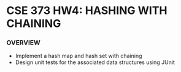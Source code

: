 # CSE 373 HW4: HASHING WITH CHAINING

### OVERVIEW

- Implement a hash map and hash set with chaining
- Design unit tests for the associated data structures using JUnit

